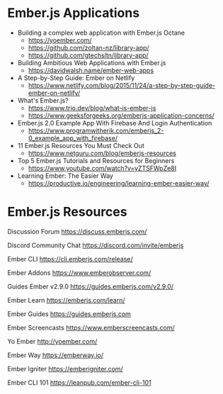 # Ember.js Applications
+ Building a complex web application with Ember.js Octane
  + https://yoember.com/
  + https://github.com/zoltan-nz/library-app/
  + https://github.com/gtechsltn/library-app/
+ Building Ambitious Web Applications with Ember.js
  + https://davidwalsh.name/ember-web-apps
+ A Step-by-Step Guide: Ember on Netlify
  + https://www.netlify.com/blog/2015/11/24/a-step-by-step-guide-ember-on-netlify/
+ What's Ember.js?
  + https://www.trio.dev/blog/what-is-ember-js
  + https://www.geeksforgeeks.org/emberjs-application-concerns/
+ Ember.js 2.0 Example App With Firebase And Login Authentication
  + https://www.programwitherik.com/emberjs_2-0_example_app_with_firebase/
+ 11 Ember.js Resources You Must Check Out
  + https://www.netguru.com/blog/emberjs-resources
+ Top 5 Ember.js Tutorials and Resources for Beginners
  + https://www.youtube.com/watch?v=yZTSFWpZe8I
+ Learning Ember: The Easier Way
  + https://productive.io/engineering/learning-ember-easier-way/

# Ember.js Resources

Discussion Forum
https://discuss.emberjs.com/

Discord Community Chat
https://discord.com/invite/emberjs

Ember CLI
https://cli.emberjs.com/release/

Ember Addons
https://www.emberobserver.com/

Guides Ember v2.9.0
https://guides.emberjs.com/v2.9.0/

Ember Learn
https://emberjs.com/learn/
 
Ember Guides
https://guides.emberjs.com

Ember Screencasts
https://www.emberscreencasts.com/

Yo Ember
http://yoember.com/

Ember Way
https://emberway.io/

Ember Igniter
https://emberigniter.com/

Ember CLI 101
https://leanpub.com/ember-cli-101
